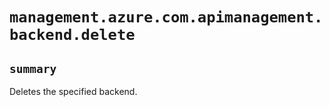 # `management.azure.com.apimanagement.backend.delete`

## `summary`
Deletes the specified backend.


